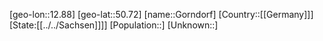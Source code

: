 ﻿---
location: [50.72,12.88]
type: City
tags:
- geo/City


SpocWebEntityId: 30511
isDeleted: false
confidential: public

---
[geo-lon::12.88]
[geo-lat::50.72]
[name::Gorndorf]
[Country::[[Germany]]]
[State:[[../../Sachsen]]]]
[Population::]
[Unknown::]


